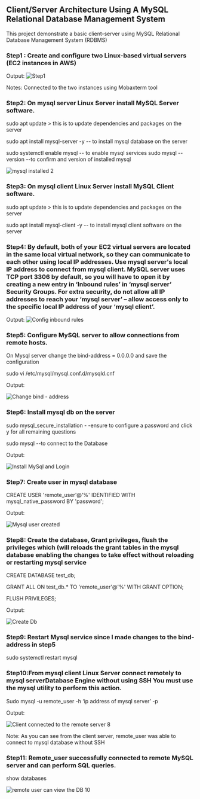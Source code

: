 ## Client/Server Architecture Using A MySQL Relational Database Management System

This project demonstrate a basic client-server using MySQL Relational Database Management System (RDBMS) 


### Step1 : Create and configure two Linux-based virtual servers (EC2 instances in AWS)

Output:
![Step1](https://user-images.githubusercontent.com/10111342/128232809-9f369527-a31b-48dd-94d4-54b160fbacd1.JPG)
 
 Notes: Connected to the two instances using Mobaxterm tool
 
 
### Step2: On mysql server Linux Server install MySQL Server software.

sudo apt update > this is to update dependencies and packages on the server

sudo apt install mysql-server -y  -- to install mysql database on the server

sudo systemctl enable mysql     -- to enable mysql services
sudo mysql --version      --to confirm and version of installed mysql

![mysql installed 2](https://user-images.githubusercontent.com/10111342/128233148-8bb34f5b-fa6d-4602-9251-08c303c28025.png)


### Step3: On mysql client Linux Server install MySQL Client software.

sudo apt update > this is to update dependencies and packages on the server 

sudo apt install mysql-client -y  -- to install mysql client software on the server


### Step4: By default, both of your EC2 virtual servers are located in the same local virtual network, so they can communicate to each other using local IP addresses. Use mysql server's local IP address to connect from mysql client. MySQL server uses TCP port 3306 by default, so you will have to open it by creating a new entry in ‘Inbound rules’ in ‘mysql server’ Security Groups. For extra security, do not allow all IP addresses to reach your ‘mysql server’ – allow access only to the specific local IP address of your ‘mysql client’.

Output:
![Config inbound rules](https://user-images.githubusercontent.com/10111342/128234165-ace00a27-8d6c-4acc-856b-7e83c74c2729.png)


### Step5: Configure MySQL server to allow connections from remote hosts.

On Mysql server change the bind-address = 0.0.0.0 and save the configuration

sudo vi /etc/mysql/mysql.conf.d/mysqld.cnf 

Output:

![Change bind - address](https://user-images.githubusercontent.com/10111342/128235060-831dd2ab-1179-42ff-b3d7-61c5e9da6533.png)

### Step6: Install mysql db on the server
sudo mysql_secure_installation  - -ensure to configure a password and click y for all remaining questions

sudo mysql   --to connect to the Database

Output:

![Install MySql and Login](https://user-images.githubusercontent.com/10111342/128235373-12be0392-a3d1-42a0-a774-042998951fa9.png)



 ### Step7: Create user in mysql database
 
CREATE USER 'remote_user'@'%' IDENTIFIED WITH mysql_native_password BY 'password';

Output:

![Mysql user created](https://user-images.githubusercontent.com/10111342/128235667-6e50a244-4127-4bf8-94df-cd6b610e4bf6.png)

### Step8: Create the database, Grant privileges, flush the privileges which (will reloads the grant tables in the mysql database enabling the changes to take effect without reloading or restarting mysql service

CREATE DATABASE test_db;

GRANT ALL ON test_db.* TO 'remote_user'@'%' WITH GRANT OPTION;

FLUSH PRIVILEGES;

Output:

![Create Db](https://user-images.githubusercontent.com/10111342/128235998-82b42e8b-913e-4a37-9cab-faa23b70caf7.png)

### Step9: Restart Mysql service since I made changes to the bind- address in step5

sudo systemctl restart mysql

### Step10:From mysql client Linux Server connect remotely to mysql serverDatabase Engine without using SSH You must use the mysql utility to perform this action.

Sudo mysql -u remote_user -h ‘ip address of mysql server’ -p

Output:

![Client connected to the remote server 8](https://user-images.githubusercontent.com/10111342/128236460-204aa70a-b299-4350-a45b-c56536958749.png)

Note: As you can see from the client server,  remote_user was able to connect to mysql database without SSH


### Step11: Remote_user successfully connected to remote MySQL server and can perform  SQL queries.

show databases

![remote user can view the DB 10](https://user-images.githubusercontent.com/10111342/128236721-1a638fc8-2631-49d7-88ab-7602ed801dcf.png)










 
